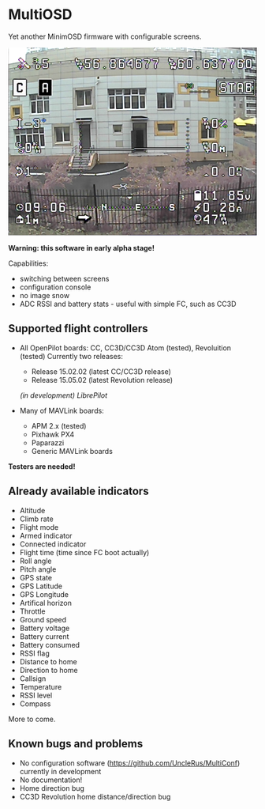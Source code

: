MultiOSD
========

Yet another MinimOSD firmware with configurable screens.

![Screenshot](res/screenshot.png)

**Warning: this software in early alpha stage!**

Capabilities:

   * switching between screens
   * configuration console
   * no image snow
   * ADC RSSI and battery stats - useful with simple FC, such as CC3D


Supported flight controllers
----------------------------

* All OpenPilot boards: CC, CC3D/CC3D Atom (tested), Revoluition (tested)
  Currently two releases:
  
  * Release 15.02.02 (latest CC/CC3D release)
  * Release 15.05.02 (latest Revolution release)
  
  *(in development) LibrePilot*

* Many of MAVLink boards:
  
   * APM 2.x (tested)
   * Pixhawk PX4
   * Paparazzi
   * Generic MAVLink boards

**Testers are needed!**

Already available indicators
----------------------------

- Altitude
- Climb rate
- Flight mode
- Armed indicator
- Connected indicator
- Flight time (time since FC boot actually)
- Roll angle
- Pitch angle
- GPS state
- GPS Latitude
- GPS Longitude
- Artifical horizon
- Throttle
- Ground speed
- Battery voltage
- Battery current
- Battery consumed
- RSSI flag
- Distance to home
- Direction to home
- Callsign
- Temperature
- RSSI level
- Compass

More to come.

Known bugs and problems
-----------------------

- No configuration software (https://github.com/UncleRus/MultiConf)
  currently in development
- No documentation!
- Home direction bug
- CC3D Revolution home distance/direction bug



